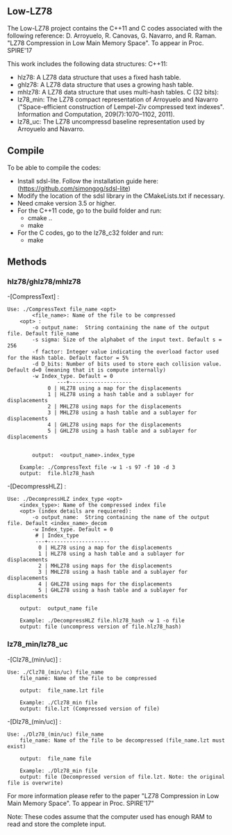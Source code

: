 ## Low-LZ78

The Low-LZ78 project contains the C++11 and C codes associated with the following reference: 
D. Arroyuelo, R. Canovas, G. Navarro, and R. Raman. "LZ78 Compression in Low Main Memory Space". To appear in Proc. SPIRE'17


This work includes the following data structures:
C++11:
- hlz78: A LZ78 data structure that uses a fixed hash table.
- ghlz78: A LZ78 data structure that uses a growing hash table.
- mhlz78: A LZ78 data structure that uses multi-hash tables.
C (32 bits):
- lz78_min: The LZ78 compact representation of Arroyuelo and Navarro ("Space-efficient construction of Lempel-Ziv compressed text indexes". Information and Computation, 209(7):1070–1102, 2011).
- lz78_uc: The LZ78 uncompressd baseline representation used by Arroyuelo and Navarro.
 

## Compile

To be able to compile the codes: 
- Install sdsl-lite. Follow the installation guide here: (https://github.com/simongog/sdsl-lite)
- Modify the location of the sdsl library in the CMakeLists.txt if necessary.
- Need cmake version 3.5 or higher.
- For the C++11 code, go to the build folder and run: 
	- cmake ..
	- make
- For the C codes, go to the lz78_c32 folder and run:
	- make

## Methods

### hlz78/ghlz78/mhlz78

-[CompressText] :

	Use: ./CompressText file_name <opt> 
      		<file_name>: Name of the file to be compressed 
		<opt> : 
		  	-o output_name:  String containing the name of the output file. Default file_name
		  	-s sigma: Size of the alphabet of the input text. Default s = 256
		  	-f factor: Integer value indicating the overload factor used  for the Hash table. Default factor = 5%
		  	-d D_bits: Number of bits used to store each collision value. Default d=0 (meaning that it is compute internally)
			-w Index_type. Default = 0
        		    ---+--------------------
 			     0 | HLZ78 using a map for the displacements 
 			     1 | HLZ78 using a hash table and a sublayer for displacements
 			     2 | MHLZ78 using maps for the displacements
 			     3 | MHLZ78 using a hash table and a sublayer for displacements
 			     4 | GHLZ78 using maps for the displacements
 			     5 | GHLZ78 using a hash table and a sublayer for displacements
        		     

          	output:  <output_name>.index_type

		Example: ./CompressText file -w 1 -s 97 -f 10 -d 3
		output:  file.hlz78_hash
        

-[DecompressHLZ] :

	Use: ./DecompressHLZ index_type <opt>
		<index_type>: Name of the compressed index file
		<opt> (index details are requiered): 
			-o output_name:  String containing the name of the output file. Default <index_name>_decom
			-w Index_type. Default = 0
			 # | Index_type
			 ---+--------------------
			  0 | HLZ78 using a map for the displacements
			  1 | HLZ78 using a hash table and a sublayer for displacements
			  2 | MHLZ78 using maps for the displacements
			  3 | MHLZ78 using a hash table and a sublayer for displacements
			  4 | GHLZ78 using maps for the displacements
			  5 | GHLZ78 using a hash table and a sublayer for displacements
     
		output:  output_name file

		Example: ./DecompressHLZ file.hlz78_hash -w 1 -o file   
		output: file (uncompress version of file.hlz78_hash)
		        

### lz78_min/lz78_uc

-[Clz78_(min/uc)] :
	
	Use: ./Clz78_(min/uc) file_name
		file_name: Name of the file to be compressed 

		output:  file_name.lzt file

		Example: ./Clz78_min file 
		output: file.lzt (Compressed version of file)

-[Dlz78_(min/uc)] :
	
	Use: ./Dlz78_(min/uc) file_name
		file_name: Name of the file to be decompressed (file_name.lzt must exist) 

		output:  file_name file

		Example: ./Dlz78_min file 
		output: file (Decompressed version of file.lzt. Note: the original file is overwrite)


For more information please refer to the paper "LZ78 Compression in Low Main Memory Space". To appear in Proc. SPIRE'17"
	
			
Note: These codes assume that the computer used has enough RAM to read and store the complete input.
